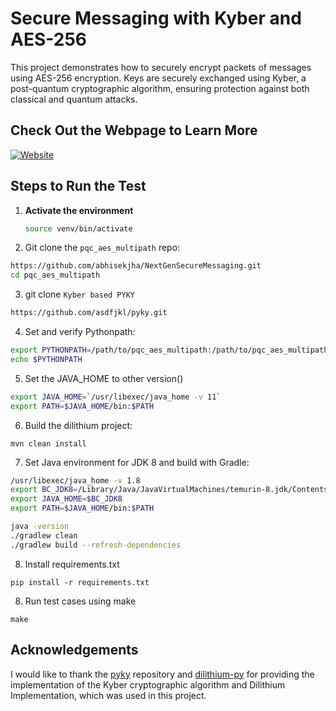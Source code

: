 # Secure Messaging with Kyber and AES-256

This project demonstrates how to securely encrypt packets of messages using AES-256 encryption. Keys are securely exchanged using Kyber, a post-quantum cryptographic algorithm, ensuring protection against both classical and quantum attacks.

## Check Out the Webpage to Learn More

[![Website](https://img.shields.io/badge/Website-pqc_aes_multipath-red?style=flat-square)](https://www.abhisekjha.com.np/NextGenSecureMessaging)

## Steps to Run the Test

1. **Activate the environment**
   ```bash
   source venv/bin/activate
   ```

2. Git clone the `pqc_aes_multipath` repo:
```bash
https://github.com/abhisekjha/NextGenSecureMessaging.git
cd pqc_aes_multipath
```

3. git clone `Kyber based PYKY`
```bash
https://github.com/asdfjkl/pyky.git
```


4. Set and verify Pythonpath:
``` sh
export PYTHONPATH=/path/to/pqc_aes_multipath:/path/to/pqc_aes_multipath/pyky:/path/to/pqc_aes_multipath/dilithium-java
echo $PYTHONPATH
```

5. Set the JAVA_HOME to other version()
```sh
export JAVA_HOME=`/usr/libexec/java_home -v 11`
export PATH=$JAVA_HOME/bin:$PATH
```

6. Build the dilithium project:
```cd dilithium-java
mvn clean install
```

7. Set Java environment for JDK 8 and build with Gradle:
```sh
/usr/libexec/java_home -v 1.8
export BC_JDK8=/Library/Java/JavaVirtualMachines/temurin-8.jdk/Contents/Home
export JAVA_HOME=$BC_JDK8
export PATH=$JAVA_HOME/bin:$PATH

java -version
./gradlew clean
./gradlew build --refresh-dependencies

```

8. Install requirements.txt
```
pip install -r requirements.txt
```
8. Run test cases using make
```
make
```

## Acknowledgements

I would like to thank the [pyky](https://github.com/asdfjkl/pyky) repository and [dilithium-py](https://github.com/abhisekjha/NextGenSecureMessaging) for providing the implementation of the Kyber cryptographic algorithm and Dilithium Implementation, which was used in this project.
